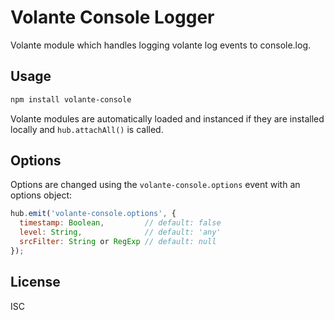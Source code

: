 # Volante Console Logger

Volante module which handles logging volante log events to console.log.

## Usage

```bash
npm install volante-console
```

Volante modules are automatically loaded and instanced if they are installed locally and `hub.attachAll()` is called.

## Options

Options are changed using the `volante-console.options` event with an options object:

```js
hub.emit('volante-console.options', {
  timestamp: Boolean,         // default: false
  level: String,              // default: 'any'
  srcFilter: String or RegExp // default: null
});
```

## License

ISC